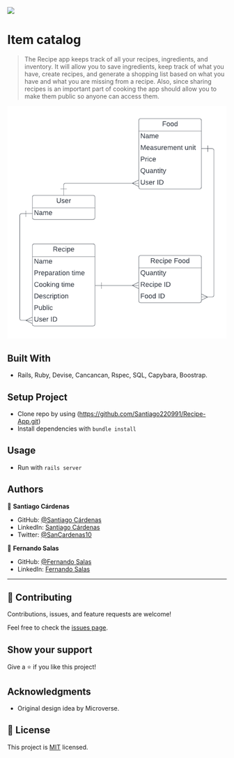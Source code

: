 ![](https://img.shields.io/badge/Microverse-blueviolet)

# Item catalog

> The Recipe app keeps track of all your recipes, ingredients, and inventory. It will allow you to save ingredients, keep track of what you have, create recipes, and generate a shopping list based on what you have and what you are missing from a recipe. Also, since sharing recipes is an important part of cooking the app should allow you to make them public so anyone can access them.

<img src="./recipe_erd_2_members.png" alt="UML Recipe Catalog" />

## Built With

- Rails, Ruby, Devise, Cancancan, Rspec, SQL, Capybara, Boostrap.

## Setup Project
- Clone repo by using (https://github.com/Santiago220991/Recipe-App.git)
- Install dependencies with `bundle install`

## Usage
- Run with `rails server`

## Authors

👤 **Santiago Cárdenas**

- GitHub: [@Santiago Cárdenas](https://github.com/Santiago220991)
- LinkedIn: [Santiago Cárdenas](https://www.linkedin.com/in/alexandersantiagocardenas/)
- Twitter: [@SanCardenas10](https://twitter.com/SanCardenas10)

👤 **Fernando Salas**

- GitHub: [@Fernando Salas](https://github.com/LuisSalas94)
- LinkedIn: [Fernando Salas](https://www.linkedin.com/in/luisfernandosalasgave/)

---

## 🤝 Contributing

Contributions, issues, and feature requests are welcome!

Feel free to check the [issues page](https://github.com/Santiago220991/Recipe-App/issues).

## Show your support

Give a ⭐️ if you like this project!

## Acknowledgments

- Original design idea by Microverse.

## 📝 License

This project is [MIT](./MIT.md) licensed.